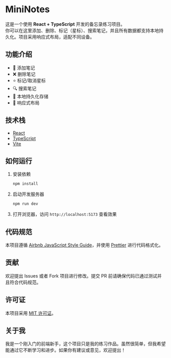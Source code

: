 # MiniNotes

这是一个使用 **React + TypeScript** 开发的备忘录练习项目。  
你可以在这里添加、删除、标记（星标）、搜索笔记，并且所有数据都支持本地持久化。项目采用响应式布局，适配不同设备。

## 功能介绍

- 📝 添加笔记
- ❌ 删除笔记
- ⭐ 标记/取消星标
- 🔍 搜索笔记
- 💾 本地持久化存储
- 📱 响应式布局

## 技术栈

- [React](https://react.dev/)
- [TypeScript](https://www.typescriptlang.org/)
- [Vite](https://vitejs.dev/)

## 如何运行

1. 安装依赖

   ```sh
   npm install
   ```

2. 启动开发服务器

   ```sh
   npm run dev
   ```

3. 打开浏览器，访问 `http://localhost:5173` 查看效果


## 代码规范

本项目遵循 [Airbnb JavaScript Style Guide](https://github.com/airbnb/javascript)，并使用 [Prettier](https://prettier.io/) 进行代码格式化。

## 贡献

欢迎提出 Issues 或者 Fork 项目进行修改。提交 PR 前请确保代码已通过测试并且符合代码规范。

## 许可证

本项目采用 [MIT 许可证](LICENSE)。

## 关于我

我是一个刚入门的前端新手，这个项目只是我的练习作品。虽然很简单，但我希望能通过它不断学习和进步。如果你有建议或意见，欢迎提出！


